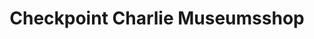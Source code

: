 ---
title: "Checkpoint Charlie Museumsshop"
url: /berlin/checkpoint-charlie-museumsshop/
shop: Andenken
---